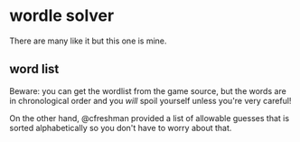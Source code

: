 # wordle solver

There are many like it but this one is mine.

## word list

Beware: you can get the wordlist from the game source, but the words
are in chronological order and you _will_ spoil yourself unless you're
very careful!

On the other hand, @cfreshman provided a list of allowable guesses
that is sorted alphabetically so you don't have to worry about that.

